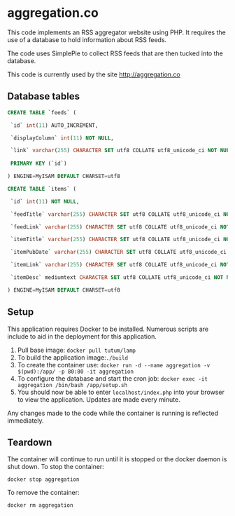 aggregation.co
==============
This code implements an RSS aggregator website using PHP.  It requires the use of a database to hold information about RSS feeds.

The code uses SimplePie to collect RSS feeds that are then tucked into the
database.

This code is currently used by the site http://aggregation.co

Database tables
---------------

```sql
CREATE TABLE `feeds` (

 `id` int(11) AUTO_INCREMENT,

 `displayColumn` int(11) NOT NULL,

 `link` varchar(255) CHARACTER SET utf8 COLLATE utf8_unicode_ci NOT NULL,
 
 PRIMARY KEY (`id`)

) ENGINE=MyISAM DEFAULT CHARSET=utf8

CREATE TABLE `items` (

 `id` int(11) NOT NULL,

 `feedTitle` varchar(255) CHARACTER SET utf8 COLLATE utf8_unicode_ci NOT NULL,

 `feedLink` varchar(255) CHARACTER SET utf8 COLLATE utf8_unicode_ci NOT NULL,

 `itemTitle` varchar(255) CHARACTER SET utf8 COLLATE utf8_unicode_ci NOT NULL,

 `itemPubDate` varchar(255) CHARACTER SET utf8 COLLATE utf8_unicode_ci NOT NULL,

 `itemLink` varchar(255) CHARACTER SET utf8 COLLATE utf8_unicode_ci NOT NULL,

 `itemDesc` mediumtext CHARACTER SET utf8 COLLATE utf8_unicode_ci NOT NULL

) ENGINE=MyISAM DEFAULT CHARSET=utf8

```

Setup
-----

This application requires Docker to be installed. Numerous scripts are include to aid in the deployment for this application.  

1. Pull base image: `docker pull tutum/lamp` 
2. To build the application image:`./build`
3. To create the container use: `docker run -d --name aggregation -v $(pwd):/app/ -p 80:80 -it aggregation`
4. To configure the database and start the cron job: `docker exec -it aggregation /bin/bash /app/setup.sh`
5. You should now be able to enter `localhost/index.php` into your browser to view the application. Updates are made every minute.  

Any changes made to the code while the container is running is reflected immediately. 

Teardown
--------

The container will continue to run until it is stopped or the docker daemon is shut down. To stop the container:  

```
docker stop aggregation
```

To remove the container: 

```
docker rm aggregation
```

